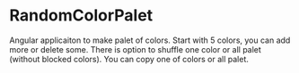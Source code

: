 # RandomColorPalet

Angular applicaiton to make palet of colors. 
Start with 5 colors, you can add more or delete some. 
There is option to shuffle one color or all palet (without blocked colors).
You can copy one of colors or all palet. 
